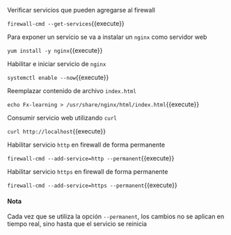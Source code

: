 Verificar servicios que pueden agregarse al firewall

`firewall-cmd --get-services`{{execute}}

Para exponer un servicio se va a instalar un `nginx` como servidor web

`yum install -y nginx`{{execute}}

Habilitar e iniciar servicio de `nginx`

`systemctl enable --now`{{execute}}

Reemplazar contenido de archivo `index.html`

`echo Fx-learning > /usr/share/nginx/html/index.html`{{execute}}

Consumir servicio web utilizando `curl`

`curl http://localhost`{{execute}}

Habilitar servicio `http` en firewall de forma permanente

`firewall-cmd --add-service=http --permanent`{{execute}}

Habilitar servicio `https` en firewall de forma permanente

`firewall-cmd --add-service=https --permanent`{{execute}}

#### Nota
Cada vez que se utiliza la opción `--permanent`, los cambios no se aplican en tiempo real, sino hasta que el servicio se reinicia
